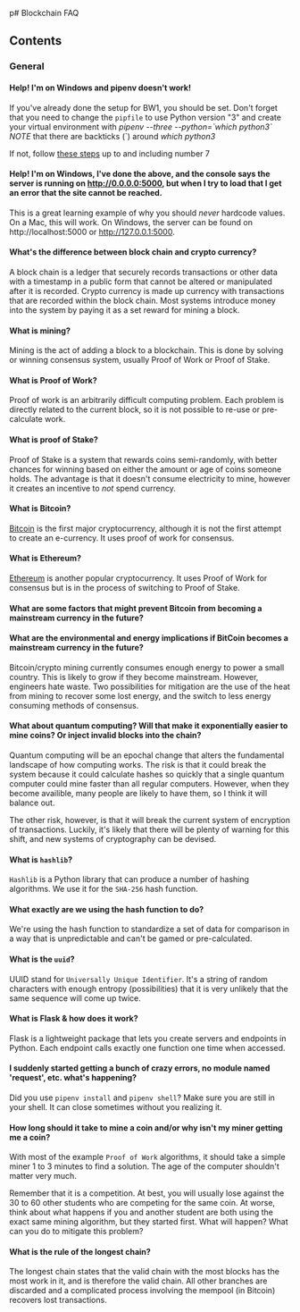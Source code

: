 p# Blockchain FAQ
## Contents
### General

#### Help!  I'm on Windows and pipenv doesn't work!
If you've already done the setup for BW1, you should be set.  Don't forget that you need to change the `pipfile` to use Python version "3" and create your virtual environment with _pipenv --three --python=\`which python3\`_  *NOTE* that there are backticks (\`) around *which python3*

If not, follow [these steps](https://github.com/LambdaSchool/CS-Build-Week-1/blob/master/WindowsSetup.md) up to and including number 7

#### Help!  I'm on Windows, I've done the above, and the console says the server is running on http://0.0.0.0:5000, but when I try to load that I get an error that the site cannot be reached.

This is a great learning example of why you should _never_ hardcode values.  On a Mac, this will work.  On Windows, the server can be found on http://localhost:5000 or http://127.0.0.1:5000.

#### What's the difference between block chain and crypto currency?
A block chain is a ledger that securely records transactions or other data with a timestamp in a public form that cannot be altered or manipulated after it is recorded.  Crypto currency is made up currency with transactions that are recorded within the block chain.  Most systems introduce money into the system by paying it as a set reward for mining a block.

#### What is mining?
Mining is the act of adding a block to a blockchain.  This is done by solving or winning consensus system, usually Proof of Work or Proof of Stake.  

#### What is Proof of Work?
Proof of work is an arbitrarily difficult computing problem.  Each problem is directly related to the current block, so it is not possible to re-use or pre-calculate work.

#### What is proof of Stake?
Proof of Stake is a system that rewards coins semi-randomly, with better chances for winning based on either the amount or age of coins someone holds.  The advantage is that it doesn't consume electricity to mine, however it creates an incentive to _not_ spend currency.

#### What is Bitcoin?
[Bitcoin](https://en.wikipedia.org/wiki/Bitcoin) is the first major cryptocurrency, although it is not the first attempt to create an e-currency.  It uses proof of work for consensus.

#### What is Ethereum?
[Ethereum](https://en.wikipedia.org/wiki/Ethereum) is another popular cryptocurrency.  It uses Proof of Work for consensus but is in the process of switching to Proof of Stake.

#### What are some factors that might prevent Bitcoin from becoming a mainstream currency in the future?

#### What are the environmental and energy implications if BitCoin becomes a mainstream currency in the future?
Bitcoin/crypto mining currently consumes enough energy to power a small country.  This is likely to grow if they become mainstream.  However, engineers hate waste.  Two possibilities for mitigation are the use of the heat from mining to recover some lost energy, and the switch to less energy consuming methods of consensus.

#### What about quantum computing? Will that make it exponentially easier to mine coins? Or inject invalid blocks into the chain?
Quantum computing will be an epochal change that alters the fundamental landscape of how computing works.   The risk is that it could break the system because it could calculate hashes so quickly that a single quantum computer could mine faster than all regular computers.  However, when they become availible, many people are likely to have them, so I think it will balance out.

The other risk, however, is that it will break the current system of encryption of transactions.  Luckily, it's likely that there will be plenty of warning for this shift, and new systems of cryptography can be devised.

#### What is `hashlib`?
`Hashlib` is a Python library that can produce a number of hashing algorithms.  We use it for the `SHA-256` hash function.

#### What exactly are we using the hash function to do?
We're using the hash function to standardize a set of data for comparison in a way that is unpredictable and can't be gamed or pre-calculated.

#### What is the `uuid`?
UUID stand for `Universally Unique Identifier`.  It's a string of random characters with enough entropy (possibilities) that it is very unlikely that the same sequence will come up twice.

#### What is Flask & how does it work?
Flask is a lightweight package that lets you create servers and endpoints in Python.  Each endpoint calls exactly one function one time when accessed.

#### I suddenly started getting a bunch of crazy errors, no module named 'request', etc. what's happening?
Did you use `pipenv install` and `pipenv shell`?  Make sure you are still in your shell.  It can close sometimes without you realizing it.

#### How long should it take to mine a coin and/or why isn't my miner getting me a coin?
With most of the example `Proof of Work` algorithms, it should take a simple miner 1 to 3 minutes to find a solution.  The age of the computer shouldn't matter very much.

Remember that it is a competition.  At best, you will usually lose against the 30 to 60 other students who are competing for the same coin.  At worse, think about what happens if you and another student are both using the exact same mining algorithm, but they started first.  What will happen?  What can you do to mitigate this problem?

#### What is the rule of the longest chain?
The longest chain states that the valid chain with the most blocks has the most work in it, and is therefore the valid chain.  All other branches are discarded and a complicated process involving the mempool (in Bitcoin) recovers lost transactions.



